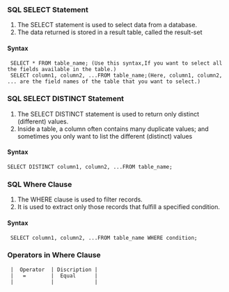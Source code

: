 ### SQL SELECT Statement
1)  The SELECT statement is used to select data from a database.
2)  The data returned is stored in a result table, called the result-set
#### Syntax
     SELECT * FROM table_name; (Use this syntax,If you want to select all the fields available in the table.)
     SELECT column1, column2, ...FROM table_name;(Here, column1, column2, ... are the field names of the table that you want to select.)
### SQL SELECT DISTINCT Statement 
1)   The SELECT DISTINCT statement is used to return only distinct (different) values.
2)   Inside a table, a column often contains many duplicate values; and sometimes you only want to list the different (distinct) values
#### Syntax
    SELECT DISTINCT column1, column2, ...FROM table_name;
### SQL Where Clause
1)   The WHERE clause is used to filter records.
2)   It is used to extract only those records that fulfill a specified condition.
#### Syntax
     SELECT column1, column2, ...FROM table_name WHERE condition;
### Operators in Where Clause
     |  Operator  | Discription |
     |   =        |  Equal      |
     |            |             |
     
     


     
